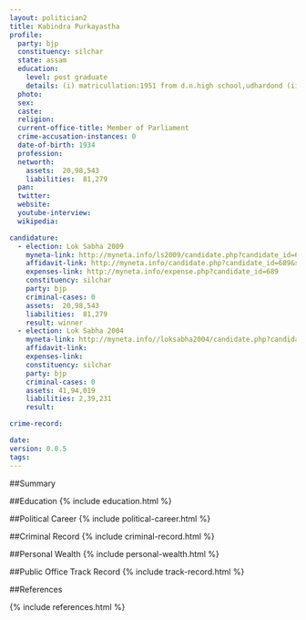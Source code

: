 ```yaml
---
layout: politician2
title: Kabindra Purkayastha
profile: 
  party: bjp
  constituency: silchar
  state: assam
  education: 
    level: post graduate
    details: (i) matricullation:1951 from d.n.high school,udhardond (ii) i sc.in 1954 from g.c. college,silchar (iii) b.a. in 1960 from g.c.college,silchar (iv) b.t.in 1968 from gauhati university (v) m.a. in 1974 from gauhati university
  photo: 
  sex: 
  caste: 
  religion: 
  current-office-title: Member of Parliament
  crime-accusation-instances: 0
  date-of-birth: 1934
  profession: 
  networth: 
    assets:  20,98,543
    liabilities:  81,279
  pan: 
  twitter: 
  website: 
  youtube-interview: 
  wikipedia: 

candidature: 
  - election: Lok Sabha 2009
    myneta-link: http://myneta.info/ls2009/candidate.php?candidate_id=689
    affidavit-link: http://myneta.info/candidate.php?candidate_id=689&scan=original
    expenses-link: http://myneta.info/expense.php?candidate_id=689
    constituency: silchar 
    party: bjp
    criminal-cases: 0
    assets:  20,98,543
    liabilities:  81,279
    result: winner 
  - election: Lok Sabha 2004
    myneta-link: http://myneta.info//loksabha2004/candidate.php?candidate_id=406
    affidavit-link: 
    expenses-link: 
    constituency: silchar 
    party: bjp
    criminal-cases: 0
    assets: 41,94,019
    liabilities: 2,39,231
    result:  

crime-record: 

date: 
version: 0.0.5
tags: 
---
```

##Summary


##Education
{% include education.html %}


##Political Career
{% include political-career.html %}


##Criminal Record
{% include criminal-record.html %}


##Personal Wealth
{% include personal-wealth.html %}


##Public Office Track Record
{% include track-record.html %}


##References


{% include references.html %}